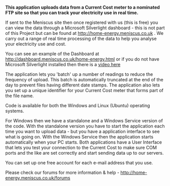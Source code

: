 **This application uploads data from a Current Cost meter to a nominated FTP site so that you can track your electricity use in real time.**

If sent to the Meniscus site then once registered with us (this is free) you can view the data through a Microsoft Silverlight dashboard - this is not part of this Project but can be found at http://home-energy.meniscus.co.uk . We carry out a range of real time processing of the data to help you analyse your electricity use and cost.

You can see an example of the Dashboard at http://dashboard.meniscus.co.uk/home-energy.html or if you do not have Microsoft Silverlight installed then there is a <a href='http://home-energy.meniscus.co.uk/flash/Home%20Energy%20Dashboard.htm'>video here</a>

The application lets you 'batch' up a number of readings to reduce the frequency of upload. This batch is automatically truncated at the end of the day to prevent files having different date stamps. The application also lets you set up a unique identifier for your Current Cost meter that forms part of the file name.

Code is available for both the Windows and Linux (Ubuntu) operating systems.

For Windows then we have a standalone and a Windows Service version of the code. With the standalone version you have to start the application each time you want to upload data - but you have a application interface to see what is going on. With the Windows Service then the application starts automatically when your PC starts. Both applications have a User Interface that lets you test your connection to the Current Cost to make sure COM ports and the like are set correctly and start sending data up to our servers.

You can set up one free account for each e-mail address that you use.

Please check our forums for more information & help - http://home-energy.meniscus.co.uk/forums
